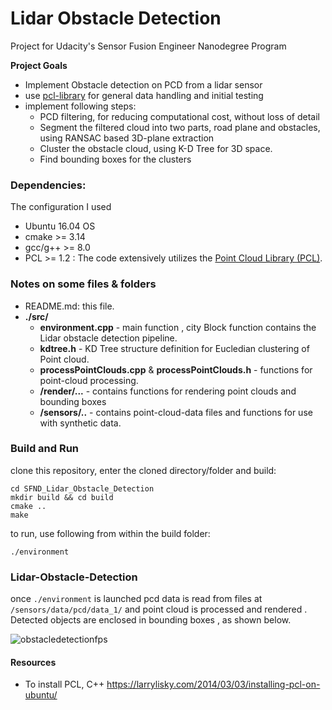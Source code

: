 # Lidar Obstacle Detection

Project for Udacity's Sensor Fusion Engineer Nanodegree Program

**Project Goals**

* Implement Obstacle detection on PCD from a lidar sensor
* use [pcl-library](http://pointclouds.org/) for general data handling and initial testing
* implement following steps:
  * PCD filtering, for reducing computational cost, without loss of detail
  * Segment the filtered cloud into two parts, road plane and obstacles, using RANSAC based 3D-plane extraction
  * Cluster the obstacle cloud, using K-D Tree for 3D space.
  * Find bounding boxes for the clusters


### Dependencies:

The configuration I used

* Ubuntu 16.04 OS
* cmake >= 3.14
* gcc/g++ >= 8.0
* PCL >= 1.2 : The code extensively utilizes the [Point Cloud Library (PCL)](http://pointclouds.org/).





### Notes on some files & folders

* README.md: this file.
* **./src/**
  * **environment.cpp** - main function , city Block function contains the Lidar obstacle detection pipeline.
  * **kdtree.h** - KD Tree structure definition for Eucledian clustering of Point cloud.
  * **processPointClouds.cpp** & **processPointClouds.h** - functions for point-cloud processing.
  * **/render/...** - contains functions for rendering point clouds and bounding boxes 
  * **/sensors/..** - contains point-cloud-data files and functions for use with synthetic data.

### Build and Run

clone this repository, enter the cloned directory/folder and build:

```
cd SFND_Lidar_Obstacle_Detection
mkdir build && cd build
cmake ..
make
```

to run, use following from within the build folder:

```
./environment
```


### Lidar-Obstacle-Detection

once `./environment` is launched pcd data is read from files at `/sensors/data/pcd/data_1/` and  point cloud is processed and rendered . Detected objects are enclosed in bounding boxes , as shown below.

![obstacledetectionfps](https://user-images.githubusercontent.com/56697957/99007914-745aa200-2545-11eb-958d-0f57a40d3ae9.gif)


#### Resources

* To install PCL, C++ https://larrylisky.com/2014/03/03/installing-pcl-on-ubuntu/
